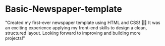# Basic-Newspaper-template
"Created my first-ever newspaper template using HTML and CSS! 📰✨ It was an exciting experience applying my front-end skills to design a clean, structured layout. Looking forward to improving and building more projects!"
